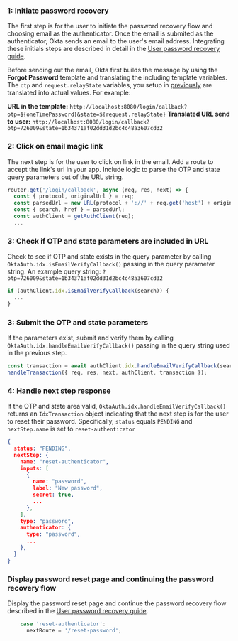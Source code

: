 ### 1: Initiate password recovery

The first step is for the user to initiate the password recovery flow and choosing email as the authenticator. Once the email is submited as the authenticator, Okta sends an email to the user's email address. Integrating these initials steps are described in detail in the [User password recovery guide](docs/guides/oie-embedded-sdk-use-case-pwd-recovery-mfa/nodejs/main/).

Before sending out the email, Okta first builds the message by using the **Forgot Password** template and translating the including template variables. The `otp` and `request.relayState` variables, you setup in [previously](#update-the-forgot-password-email-template) are translated into actual values. For example:

**URL in the template:** `http://localhost:8080/login/callback?otp=${oneTimePassword}&state=${request.relayState}`
**Translated URL send to user:** `http://localhost:8080/login/callback?otp=726009&state=1b34371af02dd31d2bc4c48a3607cd32`

### 2: Click on email magic link

The next step is for the user to click on link in the email. Add a route to accept the link's url in your app. Include logic to parse the OTP and state query parameters out of the URL string.

```javascript
router.get('/login/callback', async (req, res, next) => {
  const { protocol, originalUrl } = req;
  const parsedUrl = new URL(protocol + '://' + req.get('host') + originalUrl);
  const { search, href } = parsedUrl;
  const authClient = getAuthClient(req);
  ...
```

### 3: Check if OTP and state parameters are included in URL

Check to see if OTP and state exists in the query parameter by calling `OktaAuth.idx.isEmailVerifyCallback()` passing in the query parameter string. An example query string: `?otp=726009&state=1b34371af02dd31d2bc4c48a3607cd32`

```javascript
if (authClient.idx.isEmailVerifyCallback(search)) {
  ...
}
```

### 3: Submit the OTP and state parameters

If the parameters exist, submit and verify them by calling `OktaAuth.idx.handleEmailVerifyCallback()` passing in the query string used in the previous step.

```javascript
const transaction = await authClient.idx.handleEmailVerifyCallback(search);
handleTransaction({ req, res, next, authClient, transaction });
```

### 4: Handle next step response

If the OTP and state area valid, `OktaAuth.idx.handleEmailVerifyCallback()` returns an `IdxTransaction` object indicating that the next step is for the user to reset their password.  Specifically, `status` equals `PENDING` and `nextStep.name` is set to `reset-authenticator`

```json
{
  status: "PENDING",
  nextStep: {
    name: "reset-authenticator",
    inputs: [
      {
        name: "password",
        label: "New password",
        secret: true,
        ...
      },
    ],
    type: "password",
    authenticator: {
      type: "password",
      ...
    },
  }
}

```

### Display password reset page and continuing the password recovery flow

Display the password reset page and continue the password recovery flow described in the [User password recovery guide](docs/guides/oie-embedded-sdk-use-case-pwd-recovery-mfa/nodejs/main/).

```javascript
    case 'reset-authenticator':
      nextRoute = '/reset-password';
```
